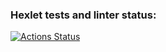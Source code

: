 ### Hexlet tests and linter status:
[![Actions Status](https://github.com/vapavlenko/qa-engineer-project-84/actions/workflows/hexlet-check.yml/badge.svg)](https://github.com/vapavlenko/qa-engineer-project-84/actions)